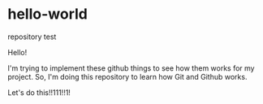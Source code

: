 # hello-world
repository test

Hello!

I'm trying to implement these github things to see how them works for my project. So, I'm doing this repository to learn how Git and Github works.

Let's do this!!111!!1!
